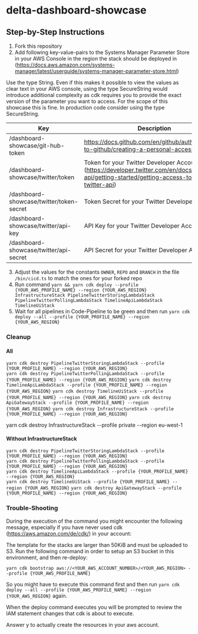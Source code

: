# delta-dashboard-showcase

## Step-by-Step Instructions

1. Fork this repository
2. Add following key-value-pairs to the Systems Manager Parameter Store in your AWS
   Console in the region the stack should be deployed in (https://docs.aws.amazon.com/systems-manager/latest/userguide/systems-manager-parameter-store.html)
   
Use the type String. Even if this makes it possible to view the values as clear text in your AWS console, using the type SecureString would introduce additional complexity as cdk requires you to provide the exact version of the parameter you want to access. 
For the scope of this showcase this is fine. In production code consider using the type SecureString.

| Key                                      | Description                                                                                                                                    |
|------------------------------------------|------------------------------------------------------------------------------------------------------------------------------------------------|
| /dashboard-showcase/git-hub-token        | https://docs.github.com/en/github/authenticating-to-github/creating-a-personal-access-token                                                    |
| /dashboard-showcase/twitter/token        | Token for your Twitter Developer Account (https://developer.twitter.com/en/docs/twitter-api/getting-started/getting-access-to-the-twitter-api) |
| /dashboard-showcase/twitter/token-secret | Token Secret for your Twitter Developer Account                                                                                                |
| /dashboard-showcase/twitter/api-key      | API Key for your Twitter Developer Account                                                                                                     |
| /dashboard-showcase/twitter/api-secret   | API Secret for your Twitter Developer Account                                                                                                  |

3. Adjust the values for the constants `OWNER`, `REPO` and `BRANCH` in the file `/bin/cicd.ts` to match the ones for your forked repo
4. Run command `yarn && yarn cdk deploy --profile {YOUR_AWS_PROFILE_NAME} --region {YOUR_AWS_REGION} InfrastructureStack PipelineTwitterStoringLambdaStack PipelineTwitterPollingLambdaStack TimelineApiLambdaStack TimelineUiStack`
5. Wait for all pipelines in Code-Pipeline to be green and then run `yarn cdk deploy --all --profile {YOUR_PROFILE_NAME} --region {YOUR_AWS_REGION}`

### Cleanup

#### All

`yarn cdk destroy PipelineTwitterStoringLambdaStack --profile {YOUR_PROFILE_NAME} --region {YOUR_AWS_REGION}`  
`yarn cdk destroy PipelineTwitterPollingLambdaStack --profile {YOUR_PROFILE_NAME} --region {YOUR_AWS_REGION}`
`yarn cdk destroy TimelineApiLambdaStack --profile {YOUR_PROFILE_NAME} --region {YOUR_AWS_REGION}`
`yarn cdk destroy TimelineUiStack --profile {YOUR_PROFILE_NAME} --region {YOUR_AWS_REGION}`
`yarn cdk destroy ApiGatewayStack --profile {YOUR_PROFILE_NAME} --region {YOUR_AWS_REGION}`
`yarn cdk destroy InfrastructureStack --profile {YOUR_PROFILE_NAME} --region {YOUR_AWS_REGION}`

yarn cdk destroy InfrastructureStack --profile private --region eu-west-1


#### Without InfrastructureStack

`yarn cdk destroy PipelineTwitterStoringLambdaStack --profile {YOUR_PROFILE_NAME} --region {YOUR_AWS_REGION}`  
`yarn cdk destroy PipelineTwitterPollingLambdaStack --profile {YOUR_PROFILE_NAME} --region {YOUR_AWS_REGION}`  
`yarn cdk destroy TimelineApiLambdaStack --profile {YOUR_PROFILE_NAME} --region {YOUR_AWS_REGION}`  
`yarn cdk destroy TimelineUiStack --profile {YOUR_PROFILE_NAME} --region {YOUR_AWS_REGION}`
`yarn cdk destroy ApiGatewayStack --profile {YOUR_PROFILE_NAME} --region {YOUR_AWS_REGION}`

### Trouble-Shooting
During the execution of the command you might encounter the following message, especially if you have never used cdk (https://aws.amazon.com/de/cdk/) in your account:

The template for the stacks are larger than 50KiB and must be uploaded to S3.
Run the following command in order to setup an S3 bucket in this environment, and then re-deploy:

`yarn cdk bootstrap aws://<YOUR_AWS_ACCOUNT_NUMBER>/<YOUR_AWS_REGION> --profile {YOUR_AWS_PROFILE_NAME}`

So you might have to execute this command first and then run `yarn cdk deploy --all --profile {YOUR_AWS_PROFILE_NAME} --region {YOUR_AWS_REGION}` again.

When the deploy command executes you will be prompted to review the IAM statement changes that cdk is about to execute.

Answer y to actually create the resources in your aws account.
